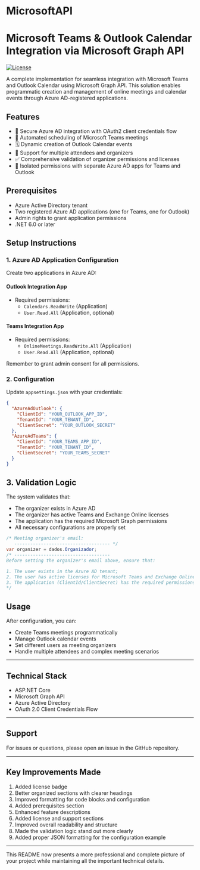 # MicrosoftAPI

# Microsoft Teams & Outlook Calendar Integration via Microsoft Graph API

[![License](https://img.shields.io/badge/license-MIT-blue.svg)](LICENSE)

A complete implementation for seamless integration with Microsoft Teams and Outlook Calendar using Microsoft Graph API. This solution enables programmatic creation and management of online meetings and calendar events through Azure AD-registered applications.

## Features

- 🔐 Secure Azure AD integration with OAuth2 client credentials flow
- 📅 Automated scheduling of Microsoft Teams meetings
- 🗓️ Dynamic creation of Outlook Calendar events
- 👥 Support for multiple attendees and organizers
- ✅ Comprehensive validation of organizer permissions and licenses
- 🔄 Isolated permissions with separate Azure AD apps for Teams and Outlook

## Prerequisites

- Azure Active Directory tenant
- Two registered Azure AD applications (one for Teams, one for Outlook)
- Admin rights to grant application permissions
- .NET 6.0 or later

## Setup Instructions

### 1. Azure AD Application Configuration

Create two applications in Azure AD:

#### Outlook Integration App
- Required permissions:
  - `Calendars.ReadWrite` (Application)
  - `User.Read.All` (Application, optional)

#### Teams Integration App
- Required permissions:
  - `OnlineMeetings.ReadWrite.All` (Application)
  - `User.Read.All` (Application, optional)

Remember to grant admin consent for all permissions.

### 2. Configuration

Update `appsettings.json` with your credentials:

```json
{
  "AzureAdOutlook": {
    "ClientId": "YOUR_OUTLOOK_APP_ID",
    "TenantId": "YOUR_TENANT_ID",
    "ClientSecret": "YOUR_OUTLOOK_SECRET"
  },
  "AzureAdTeams": {
    "ClientId": "YOUR_TEAMS_APP_ID",
    "TenantId": "YOUR_TENANT_ID",
    "ClientSecret": "YOUR_TEAMS_SECRET"
  }
}
```
## 3. Validation Logic

The system validates that:

- The organizer exists in Azure AD
- The organizer has active Teams and Exchange Online licenses
- The application has the required Microsoft Graph permissions
- All necessary configurations are properly set

```csharp
/* Meeting organizer's email:
   ------------------------------------ */
var organizer = dados.Organizador;
/* ------------------------------------
Before setting the organizer's email above, ensure that:

1. The user exists in the Azure AD tenant;
2. The user has active licenses for Microsoft Teams and Exchange Online;
3. The application (ClientId/ClientSecret) has the required permissions;
*/
```

## Usage

After configuration, you can:

- Create Teams meetings programmatically
- Manage Outlook calendar events
- Set different users as meeting organizers
- Handle multiple attendees and complex meeting scenarios

---

## Technical Stack

- ASP.NET Core  
- Microsoft Graph API  
- Azure Active Directory  
- OAuth 2.0 Client Credentials Flow  
---

## Support

For issues or questions, please open an issue in the GitHub repository.

---

## Key Improvements Made

1. Added license badge  
2. Better organized sections with clearer headings  
3. Improved formatting for code blocks and configuration  
4. Added prerequisites section  
5. Enhanced feature descriptions  
6. Added license and support sections  
7. Improved overall readability and structure  
8. Made the validation logic stand out more clearly  
9. Added proper JSON formatting for the configuration example  

---

This README now presents a more professional and complete picture of your project while maintaining all the important technical details.


